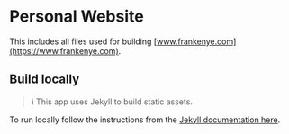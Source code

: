 # Personal Website
This includes all files used for building [www.frankenye.com](https://www.frankenye.com).
## Build locally
> ℹ️ This app uses Jekyll to build static assets.

To run locally follow the instructions from the [Jekyll documentation here](https://jekyllrb.com/docs/#instructions).
